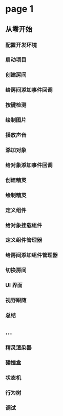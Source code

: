 # page 1

## 从零开始

### 配置开发环境

### 启动项目

### 创建房间

### 给房间添加事件回调

### 按键检测

### 绘制图片

### 播放声音

### 添加对象

### 给对象添加事件回调

### 创建精灵

### 绘制精灵

### 定义组件

### 给对象挂载组件

### 定义组件管理器

### 给房间添加组件管理器

### 切换房间

### UI 界面

### 视野跟随

### 总结

## ...

### 精灵渲染器

### 碰撞盒

### 状态机

### 行为树

### 调试
